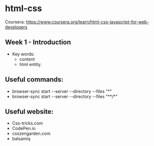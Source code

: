 # html-css

Coursera: https://www.coursera.org/learn/html-css-javascript-for-web-developers


## Week 1 - Introduction
  - Key words:
    - content 
    - html entity.
    


## Useful commands:
  - browser-sync start --server --directory --files "*"
  - browser-sync start --server --directory --files "**/*"
  
## Useful website:
  - Css-tricks.com
  - CodePen.io
  - csszengarden.com
  - balsamiq
